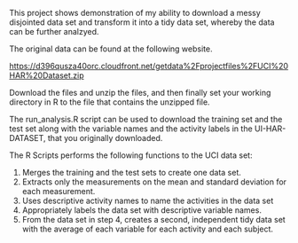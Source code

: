 This project shows demonstration of my ability to download a messy disjointed data set and transform it into a tidy data set, whereby the data can be further analzyed.

The original data can be found at the following website. 

 https://d396qusza40orc.cloudfront.net/getdata%2Fprojectfiles%2FUCI%20HAR%20Dataset.zip
 
Download the files and unzip the files, and then finally set your working directory in R to the file that contains the unzipped file.
 
The run_analysis.R script can be used to download the training set and the test set along with the variable names and the activity labels in the UI-HAR-DATASET, that you originally downloaded. 

The R Scripts performs the following functions to the UCI data set:

1. Merges the training and the test sets to create one data set.
2. Extracts only the measurements on the mean and standard deviation for each measurement. 
3. Uses descriptive activity names to name the activities in the data set
4. Appropriately labels the data set with descriptive variable names. 
5. From the data set in step 4, creates a second, independent tidy data set with the average of each variable for each activity and each subject.
 

